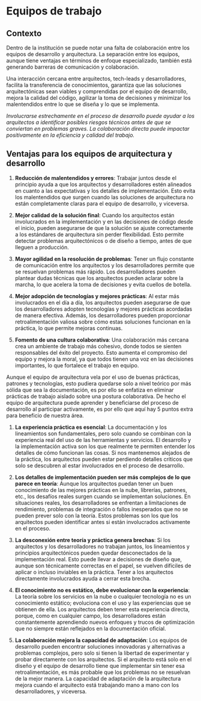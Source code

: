 # Equipos de trabajo

## Contexto

Dentro de la institución se puede notar una falta de colaboración entre los equipos de desarrollo y arquitectura. La separación entre los equipos, aunque tiene ventajas en términos de enfoque especializado, también está generando barreras de comunicación y colaboración.

Una interacción cercana entre arquitectos, tech-leads y desarrolladores, facilita la transferencia de conocimientos, garantiza que las soluciones arquitectónicas sean viables y comprendidas por el equipo de desarrollo, mejora la calidad del código, agilizar la toma de decisiones y minimizar los malentendidos entre lo que se diseña y lo que se implementa.

_Involucrarse estrechamente en el proceso de desarrollo puede ayudar a los arquitectos a identificar posibles riesgos técnicos antes de que se conviertan en problemas graves. La colaboración directa puede impactar positivamente en la eficiencia y calidad del trabajo._

## Ventajas para los equipos de arquitectura y desarrollo

1. **Reducción de malentendidos y errores**: Trabajar juntos desde el principio ayuda a que los arquitectos y desarrolladores estén alineados en cuanto a las expectativas y los detalles de implementación. Esto evita los malentendidos que surgen cuando las soluciones de arquitectura no están completamente claras para el equipo de desarrollo, y viceversa.

2. **Mejor calidad de la solución final**: Cuando los arquitectos están involucrados en la implementación y en las decisiones de código desde el inicio, pueden asegurarse de que la solución se ajuste correctamente a los estándares de arquitectura sin perder flexibilidad. Esto permite detectar problemas arquitectónicos o de diseño a tiempo, antes de que lleguen a producción.

3. **Mayor agilidad en la resolución de problemas**: Tener un flujo constante de comunicación entre los arquitectos y los desarrolladores permite que se resuelvan problemas más rápido. Los desarrolladores pueden plantear dudas técnicas que los arquitectos pueden aclarar sobre la marcha, lo que acelera la toma de decisiones y evita cuellos de botella.

4. **Mejor adopción de tecnologías y mejores prácticas**: Al estar más involucrados en el día a día, los arquitectos pueden asegurarse de que los desarrolladores adopten tecnologías y mejores prácticas acordadas de manera efectiva. Además, los desarrolladores pueden proporcionar retroalimentación valiosa sobre cómo estas soluciones funcionan en la práctica, lo que permite mejoras continuas.

5. **Fomento de una cultura colaborativa**: Una colaboración más cercana crea un ambiente de trabajo más cohesivo, donde todos se sienten responsables del éxito del proyecto. Esto aumenta el compromiso del equipo y mejora la moral, ya que todos tienen una voz en las decisiones importantes, lo que fortalece el trabajo en equipo.

Aunque el equipo de arquitectura vela por el uso de buenas prácticas, patrones y tecnologías, esto pudiera quedarse solo a nivel teórico por más sólida que sea la documentación, es por ello se enfatiza en eliminar prácticas de trabajo aislado sobre una postura colaborativa. De hecho el equipo de arquitectura puede aprender y beneficiarse del proceso de desarrollo al participar activamente, es por ello que aquí hay 5 puntos extra para beneficio de nuestra área.

1. **La experiencia práctica es esencial**: La documentación y los lineamientos son fundamentales, pero solo cuando se combinan con la experiencia real del uso de las herramientas y servicios. El desarrollo y la implementación activa son los que realmente te permiten entender los detalles de cómo funcionan las cosas. Si nos mantenemos alejados de la práctica, los arquitectos pueden estar perdiendo detalles críticos que solo se descubren al estar involucrados en el proceso de desarrollo.

2. **Los detalles de implementación pueden ser más complejos de lo que parece en teoría**: Aunque los arquitectos puedan tener un buen conocimiento de las mejores prácticas en la nube, librerías, patrones, etc., los desafíos reales surgen cuando se implementan soluciones. En situaciones reales, los desarrolladores se enfrentan a limitaciones de rendimiento, problemas de integración o fallos inesperados que no se pueden prever solo con la teoría. Estos problemas son los que los arquitectos pueden identificar antes si están involucrados activamente en el proceso.

3. **La desconexión entre teoría y práctica genera brechas**: Si los arquitectos y los desarrolladores no trabajan juntos, los lineamientos y principios arquitectónicos pueden quedar desconectados de la implementación real. Esto puede llevar a decisiones de diseño que, aunque son técnicamente correctas en el papel, se vuelven difíciles de aplicar o incluso inviables en la práctica. Tener a los arquitectos directamente involucrados ayuda a cerrar esta brecha.

4. **El conocimiento no es estático, debe evolucionar con la experiencia**: La teoría sobre los servicios en la nube o cualquier tecnología no es un conocimiento estático; evoluciona con el uso y las experiencias que se obtienen de ella. Los arquitectos deben tener esta experiencia directa, porque, como en cualquier campo, los desarrolladores están constantemente aprendiendo nuevos enfoques y trucos de optimización que no siempre están reflejados en la documentación oficial.

5. **La colaboración mejora la capacidad de adaptación**: Los equipos de desarrollo pueden encontrar soluciones innovadoras y alternativas a problemas complejos, pero solo si tienen la libertad de experimentar y probar directamente con los arquitectos. Si el arquitecto está solo en el diseño y el equipo de desarrollo tiene que implementar sin tener esa retroalimentación, es más probable que los problemas no se resuelvan de la mejor manera. La capacidad de adaptación de la arquitectura mejora cuando el arquitecto está trabajando mano a mano con los desarrolladores, y viceversa.
